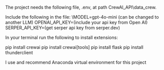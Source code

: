 The project needs the following file, .env, at path CrewAI_API\data_crew.

Include the following in the file:
\MODEL=gpt-4o-mini (can be changed to another LLM)
OPENAI_API_KEY=(include your api key from Open AI)
SERPER_API_KEY=(get serper api key from serper.dev)


In your terminal run the following to install extensions:

pip install crewai
pip install crewai[tools]
pip install flask
pip install thunderclient

I use and recommend Anaconda virtual environment for this project
